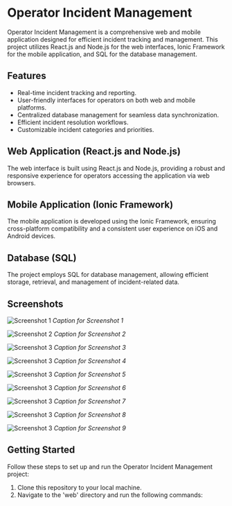 # Operator Incident Management

Operator Incident Management is a comprehensive web and mobile application designed for efficient incident tracking and management. This project utilizes React.js and Node.js for the web interfaces, Ionic Framework for the mobile application, and SQL for the database management.

## Features

- Real-time incident tracking and reporting.
- User-friendly interfaces for operators on both web and mobile platforms.
- Centralized database management for seamless data synchronization.
- Efficient incident resolution workflows.
- Customizable incident categories and priorities.

## Web Application (React.js and Node.js)

The web interface is built using React.js and Node.js, providing a robust and responsive experience for operators accessing the application via web browsers.

## Mobile Application (Ionic Framework)

The mobile application is developed using the Ionic Framework, ensuring cross-platform compatibility and a consistent user experience on iOS and Android devices.

## Database (SQL)

The project employs SQL for database management, allowing efficient storage, retrieval, and management of incident-related data.

## Screenshots

![Screenshot 1](../screenshots/screenshot-1.png)
*Caption for Screenshot 1*

![Screenshot 2](../screenshots/screenshot-2.png)
*Caption for Screenshot 2*

![Screenshot 3](../screenshots/screenshot-3.png)
*Caption for Screenshot 3*

![Screenshot 3](../screenshots/screenshot-4.png)
*Caption for Screenshot 4*

![Screenshot 3](../screenshots/screenshot-5.png)
*Caption for Screenshot 5*

![Screenshot 3](../screenshots/screenshot-6.png)
*Caption for Screenshot 6*

![Screenshot 3](../screenshots/screenshot-7.png)
*Caption for Screenshot 7*

![Screenshot 3](../screenshots/screenshot-8.png)
*Caption for Screenshot 8*

![Screenshot 3](../screenshots/screenshot-9.png)
*Caption for Screenshot 9*



## Getting Started

Follow these steps to set up and run the Operator Incident Management project:

1. Clone this repository to your local machine.
2. Navigate to the 'web' directory and run the following commands:
